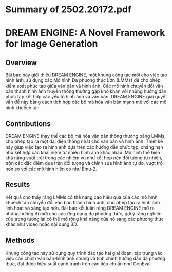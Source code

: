 # Summary of 2502.20172.pdf

# DREAM ENGINE: A Novel Framework for Image Generation

## Overview
Bài báo này giới thiệu DREAM ENGINE, một khung công tác mới cho việc tạo hình ảnh, sử dụng các Mô hình Đa phương thức Lớn (LMMs) để cho phép kiểm soát phức tạp giữa văn bản và hình ảnh. Các mô hình chuyển đổi văn bản thành hình ảnh truyền thống thường gặp khó khăn với những hướng dẫn phức tạp kết hợp các yếu tố hình ảnh và văn bản. DREAM ENGINE giải quyết vấn đề này bằng cách tích hợp các bộ mã hóa văn bản mạnh mẽ với các mô hình khuếch tán.

## Contributions
DREAM ENGINE thay thế các bộ mã hóa văn bản thông thường bằng LMMs, cho phép tạo ra một đại diện thống nhất cho văn bản và hình ảnh. Thiết kế này giúp việc tạo ra hình ảnh dựa trên các hướng dẫn phức tạp, chẳng hạn như kết hợp các khái niệm từ nhiều hình ảnh khác nhau. Mô hình thể hiện khả năng vượt trội trong các nhiệm vụ như kết hợp nền đối tượng tự nhiên, trộn các đặc điểm dựa trên đối tượng và chỉnh sửa hình ảnh tự do, vượt trội hơn so với các mô hình hiện có như Emu-2.

## Results
Kết quả cho thấy rằng LMMs có thể nâng cao hiệu quả của các mô hình khuếch tán chuyển đổi văn bản thành hình ảnh, cho phép tạo ra hình ảnh linh hoạt và sáng tạo hơn. Bài báo kết luận rằng DREAM ENGINE mở ra những hướng đi mới cho các ứng dụng đa phương thức, gợi ý rằng nghiên cứu trong tương lai có thể mở rộng khả năng của nó sang các phương thức khác như video hoặc nội dung 3D.

## Methods
Khung công tác này sử dụng quy trình đào tạo hai giai đoạn, tập trung vào việc căn chỉnh văn bản-hình ảnh chung và tinh chỉnh hướng dẫn đa phương thức, đạt được hiệu suất cạnh tranh trên các tiêu chuẩn như GenEval.

